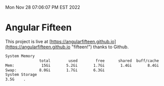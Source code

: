 Mon Nov 28 07:06:07 PM EST 2022

# Angular Fifteen


This project is live at [https://angularfifteen.github.io](https://angularfifteen.github.io "fifteen!") thanks to Github.

```bash
System Memory
               total        used        free      shared  buff/cache   available
Mem:            15Gi       5.2Gi       1.7Gi       1.4Gi       8.4Gi       8.3Gi
Swap:          8.0Gi       1.7Gi       6.3Gi
System Storage
3.5G	.
```
